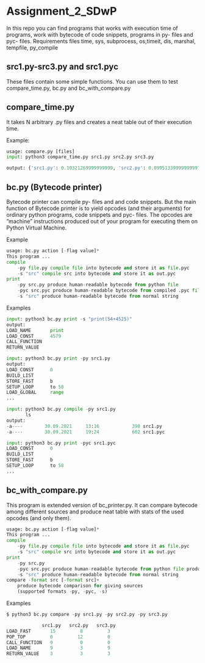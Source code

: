 # Assignment_2_SDwP
In this repo you can find programs that works with execution time of programs, work with bytecode of code snippets, programs in py- files and pyc- files.
Requirements files time, sys, subprocess, os,timeit, dis, marshal, tempfile, py_compile
## src1.py-src3.py and src1.pyc 
These files contain some simple functions. You can use them to test compare_time.py, bc.py and bc_with_compare.py
## compare_time.py
It takes N arbitrary .py files and creates a neat table out of their execution time. 

Example:
``` python
usage: compare.py [files]
input: python3 compare_time.py src1.py src2.py src3.py
```
``` python
output: {'src1.py': 0.10321269999999999, 'src2.py': 0.09951339999999997, 'src3.py': 0.10906860000000002} 
```
## bc.py (Bytecode printer)
Bytecode printer can compile py- files and and code snippets.
But the main function of Bytecode printer is to yield opcodes (and their arguments) for ordinary python programs, code snippets and pyc- files. The opcodes are ”machine” instructions produced out of your program for executing them on Python Virtual Machine. 

Example
```python
usage: bc.py action [-flag value]*
This program ...
compile
    -py file.py compile file into bytecode and store it as file.pyc
    -s "src" compile src into bytecode and store it as out.pyc
print
    -py src.py produce human-readable bytecode from python file
    -pyc src.pyc produce human-readable bytecode from compiled .pyc file
    -s "src" produce human-readable bytecode from normal string
```
Examples
```python
input: python3 bc.py print -s "print(54+4525)"
output:
LOAD_NAME       print
LOAD_CONST      4579
CALL_FUNCTION
RETURN_VALUE
```
```python
input: python3 bc.py print -py src1.py
output:
LOAD_CONST      0
BUILD_LIST
STORE_FAST      b
SETUP_LOOP      to 58
LOAD_GLOBAL     range
...
```
```python
input: python3 bc.py compile -py src1.py
       ls
output:
-a----        30.09.2021     13:16            398 src1.py
-a----        30.09.2021     19:24            602 src1.pyc

```
``` python
input: python3 bc.py print -pyc src1.pyc
LOAD_CONST      0
BUILD_LIST
STORE_FAST      b
SETUP_LOOP      to 58
...
```
## bc_with_compare.py
This program is extended version of bc_printer.py. 
It can compare bytecode among different sources and produce neat table with stats of the used opcodes (and only them).

```python
usage: bc.py action [-flag value]*
This program ...
compile
    -py file.py compile file into bytecode and store it as file.pyc
    -s "src" compile src into bytecode and store it as out.pyc
print
    -py src.py
    -pyc src.pyc produce human-readable bytecode from python file produce human-readable bytecode from compiled .pyc file
    -s "src" produce human-readable bytecode from normal string
compare -format src [-format src]+
    produce bytecode comparison for giving sources 
    (supported formats -py, -pyc, -s)
```
Examples

```python
$ python3 bc.py compare -py src1.py -py src2.py -py src3.py

             src1.py   src2.py   src3.py
LOAD_FAST       15         8         3
POP_TOP         0         12         0
CALL_FUNCTION   9          0         0
LOAD_NAME       9          3         9
RETURN_VALUE    3          3         3
```
